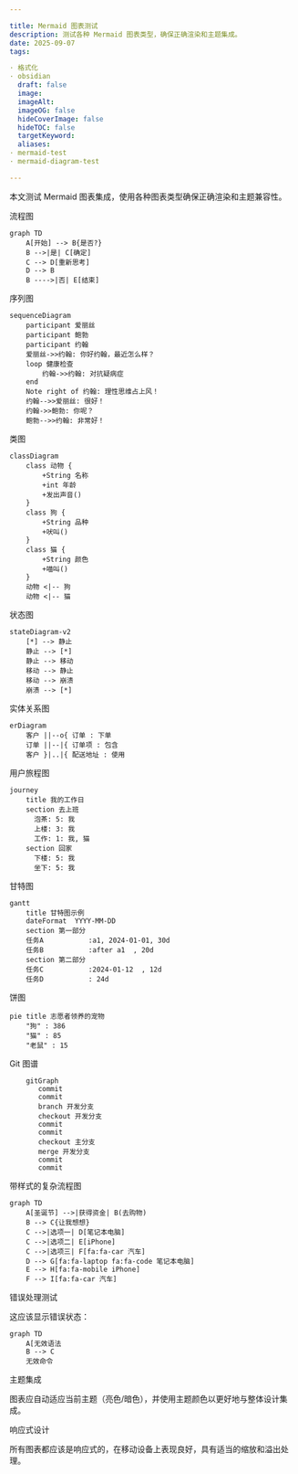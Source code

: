 ```yaml
---

title: Mermaid 图表测试
description: 测试各种 Mermaid 图表类型，确保正确渲染和主题集成。
date: 2025-09-07
tags:

· 格式化
· obsidian
  draft: false
  image:
  imageAlt:
  imageOG: false
  hideCoverImage: false
  hideTOC: false
  targetKeyword:
  aliases:
· mermaid-test
· mermaid-diagram-test

---
```


本文测试 Mermaid 图表集成，使用各种图表类型确保正确渲染和主题兼容性。

流程图

```mermaid
graph TD
    A[开始] --> B{是否?}
    B -->|是| C[确定]
    C --> D[重新思考]
    D --> B
    B ---->|否| E[结束]
```

序列图

```mermaid
sequenceDiagram
    participant 爱丽丝
    participant 鲍勃
    participant 约翰
    爱丽丝->>约翰: 你好约翰，最近怎么样？
    loop 健康检查
        约翰->>约翰: 对抗疑病症
    end
    Note right of 约翰: 理性思维占上风！
    约翰-->>爱丽丝: 很好！
    约翰->>鲍勃: 你呢？
    鲍勃-->>约翰: 非常好！
```

类图

```mermaid
classDiagram
    class 动物 {
        +String 名称
        +int 年龄
        +发出声音()
    }
    class 狗 {
        +String 品种
        +吠叫()
    }
    class 猫 {
        +String 颜色
        +喵叫()
    }
    动物 <|-- 狗
    动物 <|-- 猫
```

状态图

```mermaid
stateDiagram-v2
    [*] --> 静止
    静止 --> [*]
    静止 --> 移动
    移动 --> 静止
    移动 --> 崩溃
    崩溃 --> [*]
```

实体关系图

```mermaid
erDiagram
    客户 ||--o{ 订单 : 下单
    订单 ||--|{ 订单项 : 包含
    客户 }|..|{ 配送地址 : 使用
```

用户旅程图

```mermaid
journey
    title 我的工作日
    section 去上班
      泡茶: 5: 我
      上楼: 3: 我
      工作: 1: 我, 猫
    section 回家
      下楼: 5: 我
      坐下: 5: 我
```

甘特图

```mermaid
gantt
    title 甘特图示例
    dateFormat  YYYY-MM-DD
    section 第一部分
    任务A           :a1, 2024-01-01, 30d
    任务B           :after a1  , 20d
    section 第二部分
    任务C           :2024-01-12  , 12d
    任务D           : 24d
```

饼图

```mermaid
pie title 志愿者领养的宠物
    "狗" : 386
    "猫" : 85
    "老鼠" : 15
```

Git 图谱

```mermaid
    gitGraph
       commit
	   commit
	   branch 开发分支
	   checkout 开发分支
	   commit
	   commit
	   checkout 主分支
	   merge 开发分支
	   commit
	   commit
```

带样式的复杂流程图

```mermaid
graph TD
    A[圣诞节] -->|获得资金| B(去购物)
    B --> C{让我想想}
    C -->|选项一| D[笔记本电脑]
    C -->|选项二| E[iPhone]
    C -->|选项三| F[fa:fa-car 汽车]
    D --> G[fa:fa-laptop fa:fa-code 笔记本电脑]
    E --> H[fa:fa-mobile iPhone]
    F --> I[fa:fa-car 汽车]
```

错误处理测试

这应该显示错误状态：

```mermaid
graph TD
    A[无效语法
    B --> C
    无效命令
```

主题集成

图表应自动适应当前主题（亮色/暗色），并使用主题颜色以更好地与整体设计集成。

响应式设计

所有图表都应该是响应式的，在移动设备上表现良好，具有适当的缩放和溢出处理。